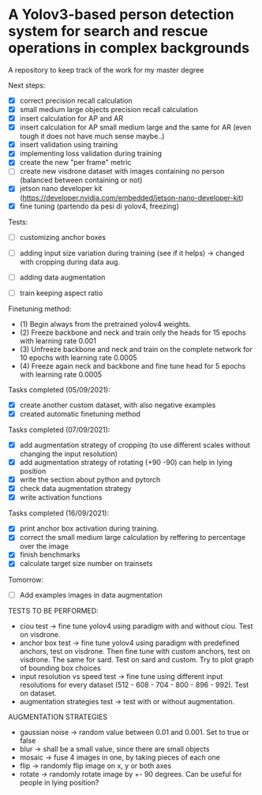 # A Yolov3-based person detection system for search and rescue operations in complex backgrounds
A repository to keep track of the work for my master degree

Next steps:
- [X] correct precision recall calculation 
- [X] small medium large objects precision recall calculation 
- [X] insert calculation for AP and AR
- [X] insert calculation for AP small medium large and the same for AR (even tough it does not have much sense maybe..)
- [X] insert validation using training
- [X] implementing loss validation during training
- [X] create the new "per frame" metric 
- [ ] create new visdrone dataset with images containing no person (balanced between containing or not) 
- [X] jetson nano developer kit (https://developer.nvidia.com/embedded/jetson-nano-developer-kit)
- [X] fine tuning (partendo da pesi di yolov4, freezing) 

Tests:
- [ ] customizing anchor boxes 
- [ ] adding input size variation during training (see if it helps) -> changed with cropping during data aug.
- [ ] adding data augmentation
- [ ] train keeping aspect ratio 


Finetuning method: 
- (1) Begin always from the pretrained yolov4 weights. 
- (2) Freeze backbone and neck and train only the heads for 15 epochs with learning rate 0.001
- (3) Unfreeze backbone and neck and train on the complete network for 10 epochs with learning rate 0.0005
- (4) Freeze again neck and backbone and fine tune head for 5 epochs with learning rate 0.0005

Tasks completed (05/09/2021):
- [X] create another custom dataset, with also negative examples
- [X] created automatic finetuning method 

Tasks completed (07/09/2021):
- [X] add augmentation strategy of cropping (to use different scales without changing the input resolution)
- [X] add augmentation strategy of rotating (+90 -90) can help in lying position
- [X] write the section about python and pytorch 
- [X] check data augmentation strategy 
- [X] write activation functions 

Tasks completed (16/09/2021):
- [X] print anchor box activation during training.
- [X] correct the small medium large calculation by reffering to percentage over the image 
- [X] finish benchmarks
- [X] calculate target size number on trainsets

Tomorrow:
- [ ] Add examples images in data augmentation 



TESTS TO BE PERFORMED: 
- ciou test -> fine tune yolov4 using paradigm with and without ciou. Test on visdrone. 
- anchor box test -> fine tune yolov4 using paradigm with predefined anchors, test on visdrone. Then fine tune with custom anchors, test on visdrone. The same for sard. Test on                        sard and custom. Try to plot graph of bounding box choices 
- input resolution vs speed test -> fine tune using different input resolutions for every dataset (512 - 608 - 704 - 800 - 896 - 992). Test on dataset. 
- augmentation strategies test -> test with or without augmentation.


AUGMENTATION STRATEGIES 
- gaussian noise -> random value between 0.01 and 0.001. Set to true or false 
- blur -> shall be a small value, since there are small objects 
- mosaic -> fuse 4 images in one, by taking pieces of each one
- flip -> randomly flip image on x, y or both axes 
- rotate -> randomly rotate image by +- 90 degrees. Can be useful for people in lying position? 
